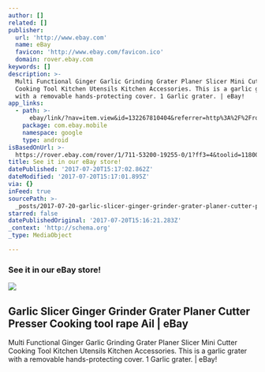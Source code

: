 ```yaml
---
author: []
related: []
publisher:
  url: 'http://www.ebay.com'
  name: eBay
  favicon: 'http://www.ebay.com/favicon.ico'
  domain: rover.ebay.com
keywords: []
description: >-
  Multi Functional Ginger Garlic Grinding Grater Planer Slicer Mini Cutter
  Cooking Tool Kitchen Utensils Kitchen Accessories. This is a garlic grater
  with a removable hands-protecting cover. 1 Garlic grater. | eBay!
app_links:
  - path: >-
      ebay/link/?nav=item.view&id=132267810404&referrer=http%3A%2F%2Frover.ebay.com%2Froverns%2F1%2F711-13271-9788-0%3Fmpcl%3Dhttp%253A%252F%252Fwww.ebay.com%252Fitm%252FGarlic-Slicer-Ginger-Grinder-Grater-Planer-Cutter-Presser-Cooking-tool-rape-Ail-%252F132267810404
    package: com.ebay.mobile
    namespace: google
    type: android
isBasedOnUrl: >-
  https://rover.ebay.com/rover/1/711-53200-19255-0/1?ff3=4&toolid=11800&pub=5575272753&campid=5338042010&mpre=http%3A%2F%2Fwww.ebay.com%2Fitm%2F-%2F132267810404%3FssPageName%3DSTRK%3AMESE%3AIT
title: See it in our eBay store!
datePublished: '2017-07-20T15:17:02.862Z'
dateModified: '2017-07-20T15:17:01.895Z'
via: {}
inFeed: true
sourcePath: >-
  _posts/2017-07-20-garlic-slicer-ginger-grinder-grater-planer-cutter-presser-co.md
starred: false
datePublishedOriginal: '2017-07-20T15:16:21.283Z'
_context: 'http://schema.org'
_type: MediaObject

---
```

### See it in our eBay store!

<article style=""><img src="https://imgflo.herokuapp.com/graph/2b2431f8e7ba7b0/36ec3d96f8bbdec632fd5cc7239d1903/noop.jpg?input=http%3A%2F%2Fi.ebayimg.com%2Fimages%2Fi%2F132267810404-0-1%2Fs-l1000.jpg" /><h1>Garlic Slicer Ginger Grinder Grater Planer Cutter Presser Cooking tool rape Ail | eBay</h1><p>Multi Functional Ginger Garlic Grinding Grater Planer Slicer Mini Cutter Cooking Tool Kitchen Utensils Kitchen Accessories. This is a garlic grater with a removable hands-protecting cover. 1 Garlic grater. | eBay!</p></article>